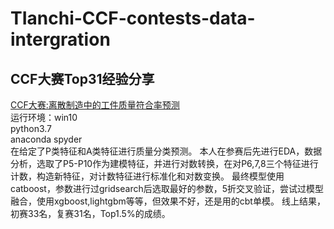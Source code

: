 # TIanchi-CCF-contests-data-intergration
## CCF大赛Top31经验分享
[CCF大赛:离散制造中的工件质量符合率预测](https://www.datafountain.cn/competitions/351)            
运行环境：win10 <br> 
         python3.7   
         anaconda spyder                 
在给定了P类特征和A类特征进行质量分类预测。
本人在参赛后先进行EDA，数据分析，选取了P5-P10作为建模特征，并进行对数转换，在对P6,7,8三个特征进行计数，构造新特征，对计数特征进行标准化和对数变换。
最终模型使用catboost，参数进行过gridsearch后选取最好的参数，5折交叉验证，尝试过模型融合，使用xgboost,lightgbm等等，但效果不好，还是用的cbt单模。
线上结果，初赛33名，复赛31名，Top1.5%的成绩。
